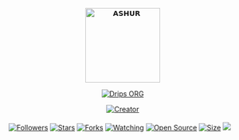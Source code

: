 <p align="center">
  <img src="https://i.imgur.com/hF3zly6.jpg" alt="𝗔𝗦𝗛𝗨𝗥" height="150" width="150"/>
  
<p align="center">
    <a href="https://github.com/dogebot89">
        <img
            src="https://readme-typing-svg.herokuapp.com?size=15&width=280&lines=Thanks+For+Using+Ashur+Bot+😋"
            alt="Drips ORG"
        />
    </a>
</p>

</p>
<p align="center">
  <a href="https://github.com/dogebot89"><img title="Creator" src="https://img.shields.io/badge/Creator-DripsORG-red.svg?style=for-the-badge&logo=github"></a>
  </p>
  <p align="center">
  <a href="https://github.com/dogebot89/followers"><img title="Followers" src="https://img.shields.io/github/followers/dogebot89?color=red&style=flat-square"></a>
  <a href="https://github.com/dogebot89/Ashur/stargazers/"><img title="Stars" src="https://img.shields.io/github/stars/dogebot89/Ashur?color=blue&style=flat-square"></a>
  <a href="https://github.com/dogebot89/Ashur/network/members"><img title="Forks" src="https://img.shields.io/github/forks/dogebot89/Ashur?color=red&style=flat-square"></a>
  <a href="https://github.com/dogebot89/Ashur/watchers"><img title="Watching" src="https://img.shields.io/github/watchers/dogebot89/Ashur?label=Watchers&color=blue&style=flat-square"></a>
  <a href="https://github.com/dogebot89/Ashur"><img title="Open Source" src="https://badges.frapsoft.com/os/v2/open-source.svg?v=103"></a>
  <a href="https://github.com/dogebot89/Ashur/"><img title="Size" src="https://img.shields.io/github/repo-size/dogebot89/Ashur?style=flat-square&color=green"></a>
  <a href="https://hits.seeyoufarm.com"><img src="https://hits.seeyoufarm.com/api/count/incr/badge.svg?url=https%3A%2F%2Fgithub.com%2Fdogebot89%2FAshur&count_bg=%2379C83D&title_bg=%23555555&icon=probot.svg&icon_color=%2300FF6D&title=hits&edge_flat=false"/></a>
  <a href="https://github.com/dogebot89/Ashur/graphs/commit-activity"><img height="20" s a rc="https://img.shields.io/badge/Maintained%3F-No-red.svg"></a>&nbsp;&nbsp;
  </p>
  

